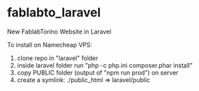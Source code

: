 # fablabto_laravel
New FablabTorino Website in Laravel

To install on Namecheap VPS:

1. clone repo in "laravel" folder
2. inside laravel folder run "php -c php.ini composer.phar install"
3. copy PUBLIC folder (output of "npm run prod") on server 
4. create a symlink: ./public_html => laravel/public 
